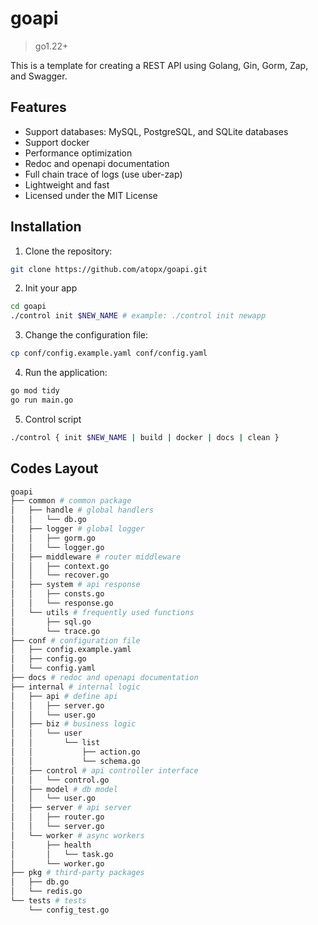 # goapi

> go1.22+

This is a template for creating a REST API using Golang, Gin, Gorm, Zap, and Swagger.


## Features

- Support databases: MySQL, PostgreSQL, and SQLite databases
- Support docker
- Performance optimization
- Redoc and openapi documentation
- Full chain trace of logs (use uber-zap)
- Lightweight and fast
- Licensed under the MIT License

## Installation
1. Clone the repository:

  ```bash
  git clone https://github.com/atopx/goapi.git
  ```

2. Init your app
  
  ```bash
  cd goapi
  ./control init $NEW_NAME # example: ./control init newapp
  ```

3. Change the configuration file:

  ```bash
  cp conf/config.example.yaml conf/config.yaml
  ```

4. Run the application:

  ```bash
  go mod tidy
  go run main.go
  ```

5. Control script

  ```bash
  ./control { init $NEW_NAME | build | docker | docs | clean }
  ```

## Codes Layout

```bash
goapi
├── common # common package
│   ├── handle # global handlers
│   │   └── db.go
│   ├── logger # global logger
│   │   ├── gorm.go
│   │   └── logger.go
│   ├── middleware # router middleware
│   │   ├── context.go
│   │   └── recover.go
│   ├── system # api response
│   │   ├── consts.go
│   │   └── response.go
│   └── utils # frequently used functions
│       ├── sql.go
│       └── trace.go
├── conf # configuration file
│   ├── config.example.yaml
│   ├── config.go
│   └── config.yaml
├── docs # redoc and openapi documentation
├── internal # internal logic
│   ├── api # define api
│   │   ├── server.go
│   │   └── user.go
│   ├── biz # business logic
│   │   └── user
│   │       └── list
│   │           ├── action.go
│   │           └── schema.go
│   ├── control # api controller interface
│   │   └── control.go
│   ├── model # db model
│   │   └── user.go
│   ├── server # api server
│   │   ├── router.go
│   │   └── server.go
│   └── worker # async workers
│       ├── health
│       │   └── task.go
│       └── worker.go
├── pkg # third-party packages
│   ├── db.go
│   └── redis.go
└── tests # tests
    └── config_test.go
```
